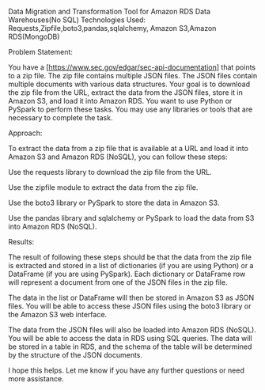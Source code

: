Data Migration and Transformation Tool for Amazon RDS Data Warehouses(No SQL)
Technologies Used:
Requests,Zipfile,boto3,pandas,sqlalchemy, Amazon S3,Amazon RDS(MongoDB)

Problem Statement:

You have a [https://www.sec.gov/edgar/sec-api-documentation] that points to a zip file. The zip file contains multiple JSON files. The JSON files contain multiple documents with various data structures. Your goal is to download the zip file from the URL, extract the data from the JSON files, store it in Amazon S3, and load it into Amazon RDS. You want to use Python or PySpark to perform these tasks. You may use any libraries or tools that are necessary to complete the task.

Approach:

To extract the data from a zip file that is available at a URL and load it into Amazon S3 and Amazon RDS (NoSQL), you can follow these steps: 

Use the requests library to download the zip file from the URL.

Use the zipfile module to extract the data from the zip file.

Use the boto3 library or PySpark to store the data in Amazon S3.

Use the pandas library and sqlalchemy or PySpark to load the data from S3 into Amazon RDS (NoSQL).

Results:

The result of following these steps should be that the data from the zip file is extracted and stored in a list of dictionaries (if you are using Python) or a DataFrame (if you are using PySpark). Each dictionary or DataFrame row will represent a document from one of the JSON files in the zip file. 

The data in the list or DataFrame will then be stored in Amazon S3 as JSON files. You will be able to access these JSON files using the boto3 library or the Amazon S3 web interface. 

The data from the JSON files will also be loaded into Amazon RDS (NoSQL). You will be able to access the data in RDS using SQL queries. The data will be stored in 
a table in RDS, and the schema of the table will be determined by the structure of the JSON documents. 

I hope this helps. Let me know if you have any further questions or need more assistance.
